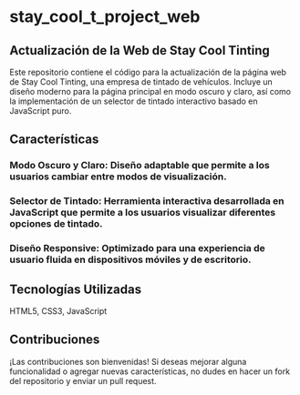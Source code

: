 # stay_cool_t_project_web

## Actualización de la Web de Stay Cool Tinting
Este repositorio contiene el código para la actualización de la página web de Stay Cool Tinting, una empresa de tintado de vehículos. Incluye un diseño moderno para la página principal en modo oscuro y claro, así como la implementación de un selector de tintado interactivo basado en JavaScript puro.

## Características
  ### Modo Oscuro y Claro: Diseño adaptable que permite a los usuarios cambiar entre modos de visualización.
  
  ### Selector de Tintado: Herramienta interactiva desarrollada en JavaScript que permite a los usuarios visualizar diferentes opciones de tintado.
  
  ### Diseño Responsive: Optimizado para una experiencia de usuario fluida en dispositivos móviles y de escritorio.

## Tecnologías Utilizadas
HTML5,
CSS3,
JavaScript

## Contribuciones
¡Las contribuciones son bienvenidas! Si deseas mejorar alguna funcionalidad o agregar nuevas características, no dudes en hacer un fork del repositorio y enviar un pull request.


